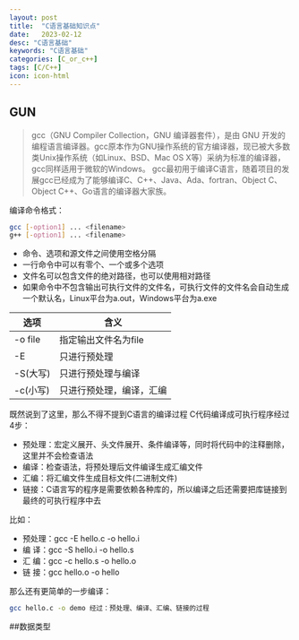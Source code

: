 ```yaml
---
layout: post
title:  "C语言基础知识点"
date:   2023-02-12
desc: "C语言基础"
keywords: "C语言基础"
categories: [C_or_c++]
tags: [C/C++]
icon: icon-html
---
```


## GUN

>gcc（GNU Compiler Collection，GNU 编译器套件），是由 GNU 开发的编程语言编译器。gcc原本作为GNU操作系统的官方编译器，现已被大多数类Unix操作系统（如Linux、BSD、Mac OS X等）采纳为标准的编译器，gcc同样适用于微软的Windows。
>gcc最初用于编译C语言，随着项目的发展gcc已经成为了能够编译C、C++、Java、Ada、fortran、Object C、Object C++、Go语言的编译器大家族。

编译命令格式：

```sh
gcc [-option1] ... <filename>
g++ [-option1] ... <filename>
```
- 命令、选项和源文件之间使用空格分隔
- 一行命令中可以有零个、一个或多个选项
- 文件名可以包含文件的绝对路径，也可以使用相对路径
- 如果命令中不包含输出可执行文件的文件名，可执行文件的文件名会自动生成一个默认名，Linux平台为a.out，Windows平台为a.exe

| 选项 | 含义 |
| ------ | ------ |
| -o file | 指定输出文件名为file |
| -E | 只进行预处理 |
| -S(大写) | 只进行预处理与编译 |
| -c(小写) | 只进行预处理，编译，汇编 |

既然说到了这里，那么不得不提到C语言的编译过程
C代码编译成可执行程序经过4步：
- 预处理：宏定义展开、头文件展开、条件编译等，同时将代码中的注释删除，这里并不会检查语法
- 编译：检查语法，将预处理后文件编译生成汇编文件
- 汇编：将汇编文件生成目标文件(二进制文件)
- 链接：C语言写的程序是需要依赖各种库的，所以编译之后还需要把库链接到最终的可执行程序中去

比如：
- 预处理：gcc -E hello.c -o hello.i
- 编  译：gcc -S hello.i -o hello.s
- 汇  编：gcc -c hello.s -o hello.o
- 链  接：gcc    hello.o -o hello

那么还有更简单的一步编译：
```sh
gcc hello.c -o demo 经过：预处理、编译、汇编、链接的过程
```

##数据类型